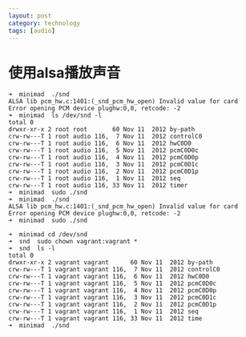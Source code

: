 ```yaml
---
layout: post
category: technology
tags: [audio]
---
```


使用alsa播放声音
=====

    ➜  minimad  ./snd 
    ALSA lib pcm_hw.c:1401:(_snd_pcm_hw_open) Invalid value for card
    Error opening PCM device plughw:0,0, retcode: -2
    ➜  minimad  ls /dev/snd -l
    total 0
    drwxr-xr-x 2 root root       60 Nov 11  2012 by-path
    crw-rw---T 1 root audio 116,  7 Nov 11  2012 controlC0
    crw-rw---T 1 root audio 116,  6 Nov 11  2012 hwC0D0
    crw-rw---T 1 root audio 116,  5 Nov 11  2012 pcmC0D0c
    crw-rw---T 1 root audio 116,  4 Nov 11  2012 pcmC0D0p
    crw-rw---T 1 root audio 116,  3 Nov 11  2012 pcmC0D1c
    crw-rw---T 1 root audio 116,  2 Nov 11  2012 pcmC0D1p
    crw-rw---T 1 root audio 116,  1 Nov 11  2012 seq
    crw-rw---T 1 root audio 116, 33 Nov 11  2012 timer
    ➜  minimad  sudo ./snd
    ➜  minimad  ./snd
    ALSA lib pcm_hw.c:1401:(_snd_pcm_hw_open) Invalid value for card
    Error opening PCM device plughw:0,0, retcode: -2
    ➜  minimad  sudo ./snd

    ➜  minimad cd /dev/snd
    ➜  snd  sudo chown vagrant:vagrant *
    ➜  snd  ls -l
    total 0
    drwxr-xr-x 2 vagrant vagrant      60 Nov 11  2012 by-path
    crw-rw---T 1 vagrant vagrant 116,  7 Nov 11  2012 controlC0
    crw-rw---T 1 vagrant vagrant 116,  6 Nov 11  2012 hwC0D0
    crw-rw---T 1 vagrant vagrant 116,  5 Nov 11  2012 pcmC0D0c
    crw-rw---T 1 vagrant vagrant 116,  4 Nov 11  2012 pcmC0D0p
    crw-rw---T 1 vagrant vagrant 116,  3 Nov 11  2012 pcmC0D1c
    crw-rw---T 1 vagrant vagrant 116,  2 Nov 11  2012 pcmC0D1p
    crw-rw---T 1 vagrant vagrant 116,  1 Nov 11  2012 seq
    crw-rw---T 1 vagrant vagrant 116, 33 Nov 11  2012 time
    ➜  minimad  ./snd

